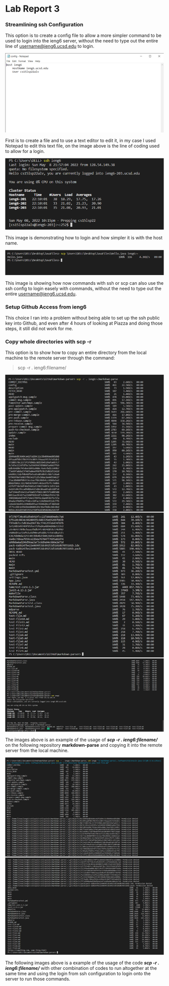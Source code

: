 # Lab Report 3
### Streamlining ssh Configuration

This option is to create a config file to allow a more simpler command to be used to login into the ieng6 server, without the need to type out the entire line of username@ieng6.ucsd.edu to login.

![Image](1-3.png)

First is to create a file and to use a text editor to edit it, in my case I used Notepad to edit this text file, on the image above is the line of coding used to allow for a login.

![Image](2-3.png)

This image is demonstrating how to login and how simpler it is with the host name.

![Image](3-3.png)

This image is showing how now commands with ssh or scp can also use the ssh config to login easely with commands, without the need to type out the entire username@ieng6.ucsd.edu.

### Setup Github Access from ieng6

This choice I ran into a problem without being able to set up the ssh public key into Github, and even after 4 hours of looking at Piazza and doing those steps, it still did not work for me.

### Copy whole directories with scp -r

This option is to show how to copy an entire directory from the local machine to the remote server through the command:

>scp -r . ieng6:filename/

![Image](4.1-3.png)
![Image](4.2-3.png)
![Image](5-3.png)

The images above is an example of the usage of **_scp -r . ieng6:filename/_**
on the following repository **markdown-parse** and copying it into the remote server from the local machine.

![Image](6.1-3.png)
![Image](6.2-3.png)

The following images above is a example of the usage of the code **_scp -r . ieng6:filename/_** with other combination of codes to run altogether at the same time and using the login from ssh configuration to login onto the server to run those commands.